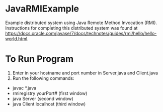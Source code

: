 # JavaRMIExample
Example distributed system using Java Remote Method Invocation (RMI). Instructions for completing this distributed system was found at https://docs.oracle.com/javase/7/docs/technotes/guides/rmi/hello/hello-world.html. 

# To Run Program
1. Enter in your hostname and port number in Server.java and Client.java
2. Run the following commands:
- javac *.java
- rmiregistry yourPort# (first window)
- java Server (second window)
- java Client localhost (third window)
